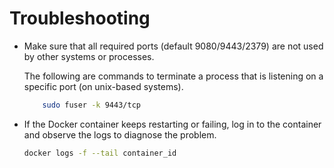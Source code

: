 # Troubleshooting

- Make sure that all required ports (default 9080/9443/2379) are not used by other systems or processes.

  The following are commands to terminate a process that is listening on a specific port (on unix-based systems).

  ```bash
      sudo fuser -k 9443/tcp
  ```

- If the Docker container keeps restarting or failing, log in to the container and observe the logs to diagnose the problem.
  ```bash
  docker logs -f --tail container_id
  ```
